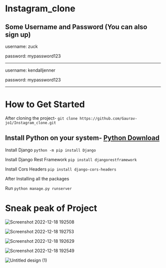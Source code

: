 # Instagram_clone 

## Some Username and Password (You can also sign up)

username: zuck

password: mypassword123
<hr/>
username: kendalljenner

password: mypassword123
<hr/>

# How to Get Started

After cloning the project- ```git clone https://github.com/Gaurav-jo1/Instagram_clone.git```

## Install Python on your system- [Python Download](https://www.python.org/downloads/)

Install Django
```python -m pip install Django```

Install Django Rest Framework
```pip install djangorestframework```

Install Cors Headers
```pip install django-cors-headers```

After Installing all the packages

Run ``` python manage.py runserver ```


# Sneak peak of Project
![Screenshot 2022-12-18 192508](https://user-images.githubusercontent.com/93304640/208305199-89790eb0-8db3-48e0-a3f7-7f981fd5fadf.png)

![Screenshot 2022-12-18 192753](https://user-images.githubusercontent.com/93304640/208305212-91f7abf5-61f3-4789-ba03-342bd49ec7fc.png)

![Screenshot 2022-12-18 192629](https://user-images.githubusercontent.com/93304640/208305208-a743e701-20c7-441e-ba88-44e916a5c108.png)

![Screenshot 2022-12-18 192549](https://user-images.githubusercontent.com/93304640/208305207-9aa7ca61-56ac-46bc-96ab-f77fb6228454.png)

![Untitled design (1)](https://user-images.githubusercontent.com/93304640/208307015-991990f1-4e6c-4a45-aaef-e19563868942.png)
